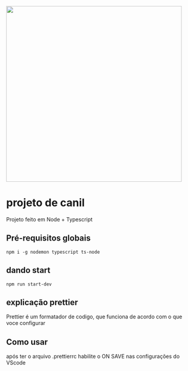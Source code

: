 <p>
    <img width="470" src="src/assets/2021-11-30-13-51-53.gif">
</p>

# projeto de canil

Projeto feito em Node + Typescript

## Pré-requisitos globais

`npm i -g nodemon typescript ts-node`

## dando start

`npm run start-dev`

## explicação prettier

Prettier é um formatador de codigo, que funciona de acordo com o que voce configurar

## Como usar

após ter o arquivo .prettierrc habilite o ON SAVE nas configurações do VScode
